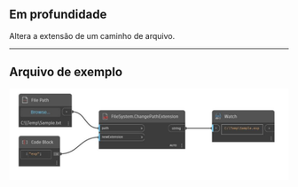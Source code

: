 ## Em profundidade
Altera a extensão de um caminho de arquivo.
___
## Arquivo de exemplo

![ChangePathExtension](./DSCore.IO.FileSystem.ChangePathExtension_img.jpg)


